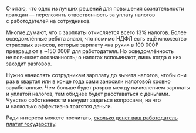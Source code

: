 Считаю, что одно из лучших решений для повышения сознательности граждан — переложить отвественность за уплату налогов с работодателей на сотрудников.

Многие думают, что с зарплаты отчисляется всего 13% налогов. Более осведомлённые ребята знают, что помимо НДФЛ есть ещё множество страховых взносов, которые зарплату «на руки» в 100 000₽ превращают в ~150 000₽ для работодателя. Но осведомлённость не повышает осознанность; о налогах вспоминают, лишь когда о них заходит разговор.

Нужно начислять сотрудникам зарплату до вычета налогов, чтобы они раз в квартал или в конце года сами заносили налоговой кровно заработанные. Чем больше будет разрыв между начислением зарплаты и уплатой налогов, тем обиднее будет расставаться с деньгами. Чувство собственности вынудит задаться вопросами, на что и насколько эффективно тратятся деньги.

Ради интереса можете посчитать, [сколько денег ваш работодатель платит государству](http://salary.com.ru).

